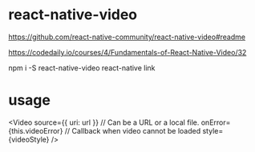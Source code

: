 # react-native-video

https://github.com/react-native-community/react-native-video#readme

https://codedaily.io/courses/4/Fundamentals-of-React-Native-Video/32


npm i -S react-native-video
react-native link


# usage


  <Video
    source={{ uri: url }}   // Can be a URL or a local file.
    onError={this.videoError}               // Callback when video cannot be loaded
    style={videoStyle} 
  />

  

